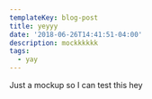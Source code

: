 ```yaml
---
templateKey: blog-post
title: yeyyy
date: '2018-06-26T14:41:51-04:00'
description: mockkkkkk
tags:
  - yay
---
```

Just a mockup so I can test this hey

